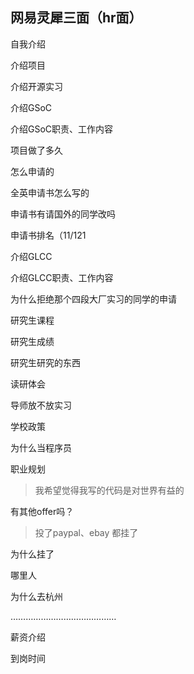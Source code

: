 ## 网易灵犀三面（hr面）

自我介绍

介绍项目

介绍开源实习

介绍GSoC

介绍GSoC职责、工作内容

项目做了多久

怎么申请的

全英申请书怎么写的

申请书有请国外的同学改吗

申请书排名（11/121

介绍GLCC

介绍GLCC职责、工作内容

为什么拒绝那个四段大厂实习的同学的申请

研究生课程

研究生成绩

研究生研究的东西

读研体会

导师放不放实习

学校政策

为什么当程序员

职业规划

> 我希望觉得我写的代码是对世界有益的

有其他offer吗？

> 投了paypal、ebay 都挂了

为什么挂了

哪里人

为什么去杭州

……………………………………

薪资介绍

到岗时间